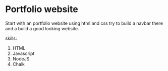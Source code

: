 # Portfolio website

Start with an portfolio website using html and css
try to build a navbar there and a build a good looking website.

skills:
1. HTML
2. Javascript
3. NodeJS
4. Chalk